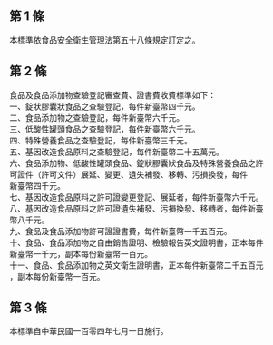 第 1 條
-------
本標準依食品安全衛生管理法第五十八條規定訂定之。

第 2 條
-------
食品及食品添加物查驗登記審查費、證書費收費標準如下：  
一、錠狀膠囊狀食品之查驗登記，每件新臺幣四千元。  
二、食品添加物之查驗登記，每件新臺幣六千元。  
三、低酸性罐頭食品之查驗登記，每件新臺幣六千元。  
四、特殊營養食品之查驗登記，每件新臺幣三千元。  
五、基因改造食品原料之查驗登記，每件新臺幣二十五萬元。  
六、食品添加物、低酸性罐頭食品、錠狀膠囊狀食品及特殊營養食品之許  
    可證件（許可文件）展延、變更、遺失補發、移轉、污損換發，每件  
    新臺幣四千元。  
七、基因改造食品原料之許可證變更登記、展延者，每件新臺幣六千元。  
八、基因改造食品原料之許可證遺失補發、污損換發、移轉者，每件新臺  
    幣八千元。  
九、食品及食品添加物許可證證書費，每件新臺幣一千五百元。  
十、食品、食品添加物之自由銷售證明、檢驗報告英文證明書，正本每件  
    新臺幣一千元，副本每份新臺幣一百元。  
十一、食品、食品添加物之英文衛生證明書，正本每件新臺幣二千五百元  
      ，副本每份新臺幣一百元。

第 3 條
-------
本標準自中華民國一百零四年七月一日施行。

